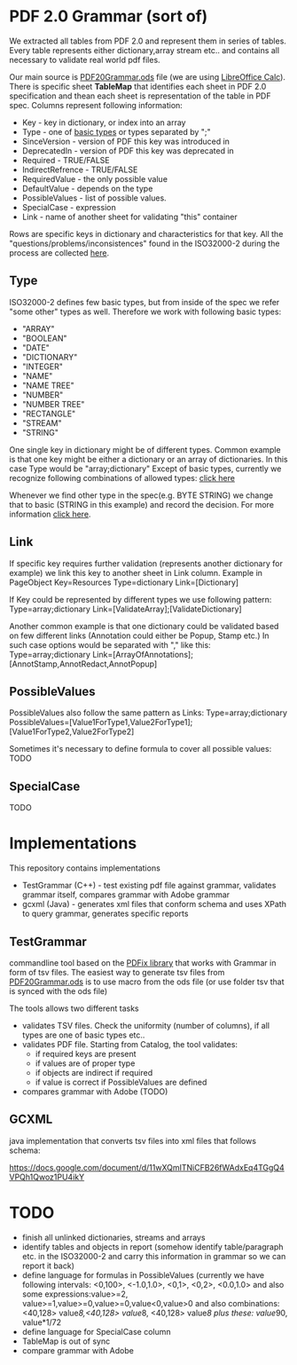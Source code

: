 # PDF 2.0 Grammar (sort of)

We extracted all tables from PDF 2.0 and represent them in series of tables. Every table represents either dictionary,array stream etc.. and contains all necessary to validate real world pdf files.

Our main source is [PDF20Grammar.ods](PDF20Grammar.ods) file (we are using [LibreOffice Calc](libreoffice.org)). There is specific sheet **TableMap** that identifies each sheet in PDF 2.0 specification and thean each sheet is representation of the table in PDF spec. Columns represent following information:
- Key				- key in dictionary, or index into an array
- Type				- one of [basic types]() or types separated by ";"
- SinceVersion		- version of PDF this key was introduced in
- DeprecatedIn		- version of PDF this key was deprecated in
- Required			- TRUE/FALSE  
- IndirectRefrence	- TRUE/FALSE
- RequiredValue		- the only possible value
- DefaultValue		- depends on the type
- PossibleValues	- list of possible values. 
- SpecialCase	 	- expression
- Link				- name of another sheet for validating "this" container

Rows are specific keys in dictionary and characteristics for that key.
All the "questions/problems/inconsistences" found in the ISO32000-2 during the process are collected [here](Grammar_vs_ISO32000-2.md).

## Type
ISO32000-2 defines few basic types, but from inside of the spec we refer "some other" types as well. Therefore we work with following basic types:
- "ARRAY"
- "BOOLEAN"
- "DATE"
- "DICTIONARY"
- "INTEGER"
- "NAME"
- "NAME TREE"
- "NUMBER"
- "NUMBER TREE"
- "RECTANGLE"
- "STREAM"
- "STRING"

One single key in dictionary might be of different types. Common example is that one key might be either a dictionary or an array of dictionaries. In this case Type would be "array;dictionary" 
Except of basic types, currently we recognize following combinations of allowed types: [click here](All_types.md)

Whenever we find other type in the spec(e.g. BYTE STRING) we change that to basic (STRING in this example) and record the decision. For more information [click here](Grammar_vs_ISO32000-2.md).

## Link
If specific key requires further validation (represents another dictionary for example) we link this key to another sheet in Link column. Example in PageObject Key=Resources Type=dictionary Link=\[Dictionary]

If Key could be represented by different types we use following pattern: Type=array;dictionary Link=\[ValidateArray];\[ValidateDictionary]

Another common example is that one dictionary could be validated based on few different links (Annotation could either be Popup, Stamp etc.) In such case options would be separated with "," like this: Type=array;dictionary Link=\[ArrayOfAnnotations];\[AnnotStamp,AnnotRedact,AnnotPopup]

## PossibleValues
PossibleValues also follow the same pattern as Links: Type=array;dictionary PossibleValues=\[Value1ForType1,Value2ForType1];\[Value1ForType2,Value2ForType2]

Sometimes it's necessary to define formula to cover all possible values: TODO

## SpecialCase
TODO


# Implementations
This repository contains implementations

- TestGrammar (C++)	- test existing pdf file against grammar, validates grammar itself, compares grammar with Adobe grammar
- gcxml (Java)			- generates xml files that conform schema and uses XPath to query grammar, generates specific reports 


## TestGrammar
commandline tool based on the [PDFix library](https://pdfix.net) that works with Grammar in form of tsv files. The easiest way to generate tsv files from [PDF20Grammar.ods](PDF20Grammar.ods) is to use macro from the ods file (or use folder tsv that is synced with the ods file)

The tools allows two different tasks
- validates TSV files. Check the uniformity (number of columns), if all types are one of basic types etc..
- validates PDF file. Starting from Catalog, the tool validates:
	- if required keys are present
	- if values are of proper type
	- if objects are indirect if required
	- if value is correct if PossibleValues are defined
- compares grammar with Adobe (TODO)

## GCXML
java implementation that converts tsv files into xml files that follows schema:

https://docs.google.com/document/d/11wXQmITNiCFB26fWAdxEq4TGgQ4VPQh1Qwoz1PU4ikY


# TODO
- finish all unlinked dictionaries, streams and arrays
- identify tables and objects in report (somehow identify table/paragraph etc. in the ISO32000-2 and carry this information in grammar so we can report it back)
- define language for formulas in PossibleValues (currently we have following intervals: <0,100>, <-1.0,1.0>, <0,1>, <0,2>,	<0.0,1.0> and also some expressions:value>=2, value>=1,value>=0,value>=0,value<0,value>0 and also combinations:<40,128> value*8,<40,128> value*8, <40,128> value*8 plus these: value*90, value*1/72
- define language for SpecialCase column
- TableMap is out of sync
- compare grammar with Adobe
